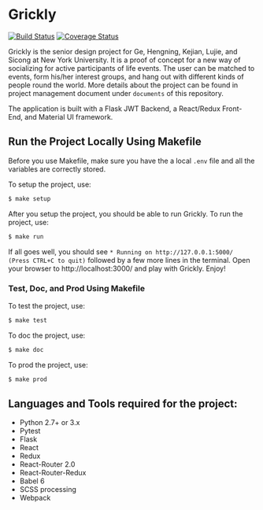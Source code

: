 # Grickly #

[![Build Status](https://travis-ci.org/grickly-nyu/grickly.svg?branch=main)](https://travis-ci.org/grickly-nyu/grickly)
[![Coverage Status](https://coveralls.io/repos/github/grickly-nyu/grickly/badge.svg?branch=main&service=github)](https://coveralls.io/github/grickly-nyu/grickly?branch=main)

Grickly is the senior design project for Ge, Hengning, Kejian, Lujie, and Sicong at New York University. It is a proof of concept for a new way of socializing for active participants of life events. The user can be matched to events, form his/her interest groups, and hang out with different kinds of people round the world. More details about the project can be found in project management document under `documents` of this repository. 

The application is built with a Flask JWT Backend, a React/Redux Front-End, and Material UI framework.

## Run the Project Locally Using Makefile

Before you use Makefile, make sure you have the a local `.env` file and all the variables are correctly stored.

To setup the project, use:

```sh
$ make setup
```

After you setup the project, you should be able to run Grickly. To run the project, use:

```sh
$ make run
```

If all goes well, you should see ```* Running on http://127.0.0.1:5000/ (Press CTRL+C to quit)``` followed by a few more lines in the terminal.
Open your browser to http://localhost:3000/ and play with Grickly. Enjoy!

### Test, Doc, and Prod Using Makefile

To test the project, use:

```sh
$ make test
```

To doc the project, use:

```sh
$ make doc
```

To prod the project, use:

```sh
$ make prod
```

## Languages and Tools required for the project:

* Python 2.7+ or 3.x
* Pytest
* Flask
* React
* Redux
* React-Router 2.0
* React-Router-Redux
* Babel 6
* SCSS processing
* Webpack
